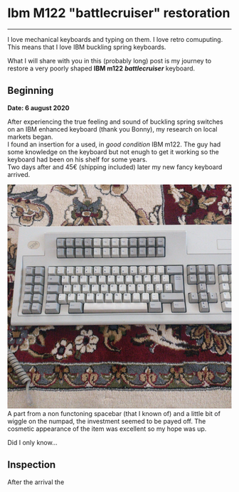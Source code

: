 # Ibm M122 "battlecruiser" restoration 

----
I love mechanical keyboards and typing on them. I love retro comuputing.  
This means that I love IBM buckling spring keyboards.

What I will share with you in this (probably long) post is my journey to restore a very poorly shaped **IBM m122** _**battlecruiser**_ keyboard.

## Beginning
**Date: 6 august 2020**

After experiencing the true feeling and sound of buckling spring switches on an IBM enhanced keyboard (thank you Bonny), my research on local markets began.  
I found an insertion for a used, in _good condition_ IBM m122. The guy had some knowledge on the keyboard but not enugh to get it working so the keyboard had been on his shelf for some years.  
Two days after and 45€ (shipping included) later my new fancy keyboard arrived.

![Ibm first picture](./img/ibm-m122-battlecruiser-restoration/img1.jpg)  
A part from a non functoning spacebar (that I known of) and a little bit of wiggle on the numpad, the investment seemed to be payed off.
The cosmetic appearance of the item was excellent so my hope was up. 

Did I only know...

## Inspection

After the arrival the 
